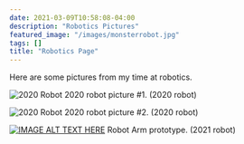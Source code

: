 ```yaml
---
date: 2021-03-09T10:58:08-04:00
description: "Robotics Pictures"
featured_image: "/images/monsterrobot.jpg"
tags: []
title: "Robotics Page"
---
```


Here are some pictures from my time at robotics.

![2020 Robot](/images/2020robot.jpg)
2020 robot picture #1. (2020 robot)

![2020 Robot](/images/2020robot2.jpeg)
2020 robot picture #2. (2020 robot)

[![IMAGE ALT TEXT HERE](/images/jesrobot.png)](https://www.youtube.com/watch?v=W-TE0WyhCNI)
Robot Arm prototype. (2021 robot)

